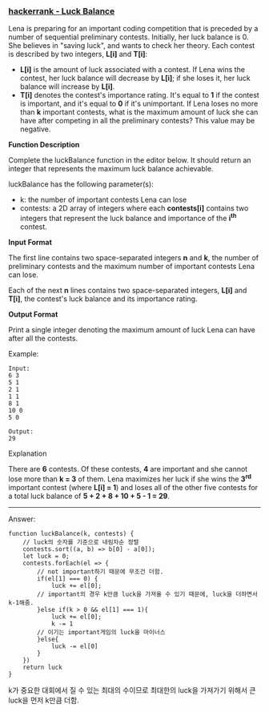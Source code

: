 ### [hackerrank - Luck Balance](https://www.hackerrank.com/challenges/luck-balance/problem)

Lena is preparing for an important coding competition that is preceded by a number of sequential preliminary contests. Initially, her luck balance is 0. She believes in "saving luck", and wants to check her theory. Each contest is described by two integers, __L[i]__ and __T[i]__:

* __L[i]__ is the amount of luck associated with a contest. If Lena wins the contest, her luck balance will decrease by __L[i]__; if she loses it, her luck balance will increase by __L[i]__.
* __T[i]__ denotes the contest's importance rating. It's equal to __1__ if the contest is important, and it's equal to __0__ if it's unimportant. If Lena loses no more than __k__ important contests, what is the maximum amount of luck she can have after competing in all the preliminary contests? This value may be negative.


**Function Description**

Complete the luckBalance function in the editor below. It should return an integer that represents the maximum luck balance achievable.

luckBalance has the following parameter(s):

* k: the number of important contests Lena can lose
* contests: a 2D array of integers where each __contests[i]__ contains two integers that represent the luck balance and importance of the __i<sup>th</sup>__ contest.


**Input Format**

The first line contains two space-separated integers __n__ and __k__, the number of preliminary contests and the maximum number of important contests Lena can lose.

Each of the next __n__ lines contains two space-separated integers, __L[i]__ and __T[i]__, the contest's luck balance and its importance rating.

**Output Format**

Print a single integer denoting the maximum amount of luck Lena can have after all the contests.


Example: 
```
Input: 
6 3
5 1
2 1
1 1
8 1
10 0
5 0

Output: 
29
```

Explanation

There are __6__ contests. Of these contests, __4__ are important and she cannot lose more than __k = 3__ of them. Lena maximizes her luck if she wins the __3<sup>rd</sup>__ important contest (where __L[i] = 1__) and loses all of the other five contests for a total luck balance of __5 + 2 + 8 + 10 + 5 - 1 = 29__.

---

Answer:
```
function luckBalance(k, contests) {
    // luck의 숫자를 기준으로 내림차순 정렬
    contests.sort((a, b) => b[0] - a[0]);
    let luck = 0;
    contests.forEach(el => {
        // not important하기 때문에 무조건 더함.
        if(el[1] === 0) {
            luck += el[0];
        // important의 경우 k만큼 luck을 가져올 수 있기 때문에, luck을 더하면서 k-1해줌.
        }else if(k > 0 && el[1] === 1){
            luck += el[0];
            k -= 1
        // 이기는 important게임의 luck을 마이너스
        }else{
            luck -= el[0]
        }
    })
    return luck
}
```

k가 중요한 대회에서 질 수 있는 최대의 수이므로 최대한의 luck을 가져가기 위해서 큰 luck을 먼저 k만큼 더함.
